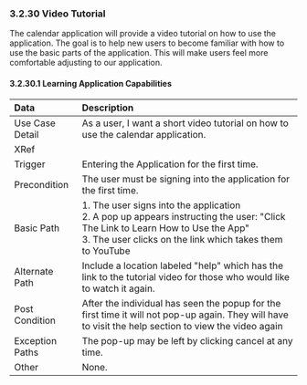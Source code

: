 ### 3.2.30 Video Tutorial

The calendar application will provide a video tutorial on how to use the application. The goal is to help new users to become familiar with how to use the basic parts of the application. This will make users feel more comfortable adjusting to our application.

#### 3.2.30.1 Learning Application Capabilities

| Data          | Description |
|:--------------| :--------------|
|Use Case Detail| As a user, I want a short video tutorial on how to use the calendar application.|
|XRef           | |
|Trigger        | Entering the Application for the first time.|
|Precondition   | The user must be signing into the application for the first time.|
|Basic Path     | 1. The user signs into the application<br />2. A pop up appears instructing the user: "Click The Link to Learn How to Use the App" <br />3. The user clicks on the link which takes them to YouTube|
|Alternate Path | Include a location labeled "help" which has the link to the tutorial video for those who would like to watch it again.|
|Post Condition | After the individual has seen the popup for the first time it will not pop-up again. They will have to visit the help section to view the video again|
|Exception Paths| The pop-up may be left by clicking cancel at any time.|
|Other          | None.|
